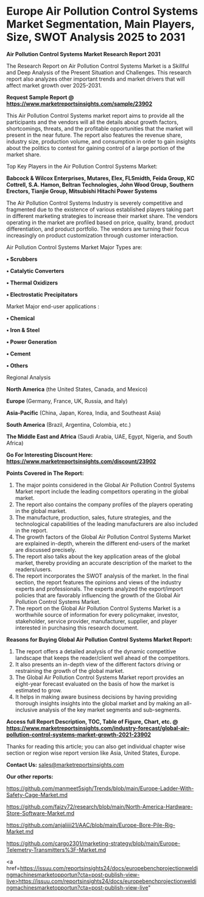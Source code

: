 # Europe Air Pollution Control Systems Market Segmentation, Main Players, Size, SWOT Analysis 2025 to 2031

<strong>Air Pollution Control Systems Market Research Report 2031</strong>

The Research Report on Air Pollution Control Systems Market is a Skillful and Deep Analysis of the Present Situation and Challenges. This research report also analyzes other important trends and market drivers that will affect market growth over 2025-2031.

<strong>Request Sample Report @ <a href=https://www.marketreportsinsights.com/sample/23902>https://www.marketreportsinsights.com/sample/23902</a></strong>

This Air Pollution Control Systems market report aims to provide all the participants and the vendors will all the details about growth factors, shortcomings, threats, and the profitable opportunities that the market will present in the near future. The report also features the revenue share, industry size, production volume, and consumption in order to gain insights about the politics to contest for gaining control of a large portion of the market share.

Top Key Players in the Air Pollution Control Systems Market:

<strong>Babcock & Wilcox Enterprises, Mutares, Elex, FLSmidth, Feida Group, KC Cottrell, S.A. Hamon, Beltran Technologies, John Wood Group, Southern Erectors, Tianjie Group, Mitsubishi Hitachi Power Systems</strong>

The Air Pollution Control Systems Industry is severely competitive and fragmented due to the existence of various established players taking part in different marketing strategies to increase their market share. The vendors operating in the market are profiled based on price, quality, brand, product differentiation, and product portfolio. The vendors are turning their focus increasingly on product customization through customer interaction.

Air Pollution Control Systems Market Major Types are:

<strong>• Scrubbers

• Catalytic Converters

• Thermal Oxidizers

• Electrostatic Precipitators</strong>

Market Major end-user applications :

<strong>• Chemical

• Iron & Steel

• Power Generation

• Cement

• Others</strong>

Regional Analysis

</u><strong><b>North America</b></strong> (the United States, Canada, and Mexico)

<strong><b>Europe </b></strong>(Germany, France, UK, Russia, and Italy)

<strong><b>Asia-Pacific</b></strong> (China, Japan, Korea, India, and Southeast Asia)

<strong><b>South America</b></strong> (Brazil, Argentina, Colombia, etc.)

<strong><b>The Middle East and Africa</b></strong> (Saudi Arabia, UAE, Egypt, Nigeria, and South Africa)

<strong>Go For Interesting Discount Here: <a href=https://www.marketreportsinsights.com/discount/23902>https://www.marketreportsinsights.com/discount/23902</a></strong>

<strong>Points Covered in The Report:</strong>
<ol>
  <li>The major points considered in the Global Air Pollution Control Systems Market report include the leading competitors operating in the global market.</li>
  <li>The report also contains the company profiles of the players operating in the global market.</li>
  <li>The manufacture, production, sales, future strategies, and the technological capabilities of the leading manufacturers are also included in the report.</li>
  <li>The growth factors of the Global Air Pollution Control Systems Market are explained in-depth, wherein the different end-users of the market are discussed precisely.</li>
  <li>The report also talks about the key application areas of the global market, thereby providing an accurate description of the market to the readers/users.</li>
  <li>The report incorporates the SWOT analysis of the market. In the final section, the report features the opinions and views of the industry experts and professionals. The experts analyzed the export/import policies that are favorably influencing the growth of the Global Air Pollution Control Systems Market.</li>
  <li>The report on the Global Air Pollution Control Systems Market is a worthwhile source of information for every policymaker, investor, stakeholder, service provider, manufacturer, supplier, and player interested in purchasing this research document.</li>
</ol>
<strong>Reasons for Buying Global Air Pollution Control Systems Market Report:</strong>

<ol>
  <li>The report offers a detailed analysis of the dynamic competitive landscape that keeps the reader/client well ahead of the competitors.</li>
  <li>It also presents an in-depth view of the different factors driving or restraining the growth of the global market.</li>
  <li>The Global Air Pollution Control Systems Market report provides an eight-year forecast evaluated on the basis of how the market is estimated to grow.</li>
  <li>It helps in making aware business decisions by having providing thorough insights insights into the global market and by making an all-inclusive analysis of the key market segments and sub-segments.</li>
</ol>
<strong>Access full Report Description, TOC, Table of Figure, Chart, etc. @ <a href=https://www.marketreportsinsights.com/industry-forecast/global-air-pollution-control-systems-market-growth-2021-23902>https://www.marketreportsinsights.com/industry-forecast/global-air-pollution-control-systems-market-growth-2021-23902</a></strong>


Thanks for reading this article; you can also get individual chapter wise section or region wise report version like Asia, United States, Europe.

<strong>Contact Us:</strong>
sales@marketreportsinsights.com

<strong>Our other reports:</strong>

<a href=https://github.com/manmeet5sigh/Trends/blob/main/Europe-Ladder-With-Safety-Cage-Market.md>https://github.com/manmeet5sigh/Trends/blob/main/Europe-Ladder-With-Safety-Cage-Market.md</a>

<a href=https://github.com/faizy72/research/blob/main/North-America-Hardware-Store-Software-Market.md>https://github.com/faizy72/research/blob/main/North-America-Hardware-Store-Software-Market.md</a>

<a href=https://github.com/anjaliiii21/AAC/blob/main/Europe-Bore-Pile-Rig-Market.md>https://github.com/anjaliiii21/AAC/blob/main/Europe-Bore-Pile-Rig-Market.md</a>

<a href=https://github.com/cargo2301/marketing-strategy/blob/main/Europe-Telemetry-Transmitters%3F-Market.md>https://github.com/cargo2301/marketing-strategy/blob/main/Europe-Telemetry-Transmitters%3F-Market.md</a>

<a href=https://issuu.com/reportsinsights24/docs/europebenchprojectionweldingmachinesmarketopportun?cta=post-publish-view-live>https://issuu.com/reportsinsights24/docs/europebenchprojectionweldingmachinesmarketopportun?cta=post-publish-view-live</a>"
